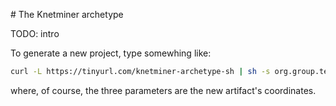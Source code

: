 # The Knetminer archetype

TODO: intro

To generate a new project, type somewhing like:


```bash  	
curl -L https://tinyurl.com/knetminer-archetype-sh | sh -s org.group.test test 1.0-SNAPSHOT
```

where, of course, the three parameters are the new artifact's coordinates.
